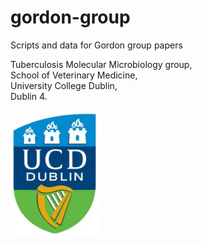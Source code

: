 # gordon-group
Scripts and data for Gordon group papers

Tuberculosis Molecular Microbiology group,  
School of Veterinary Medicine,   
University College Dublin,  
Dublin 4.  

<img src="UCD_logo.png" height=200px>
